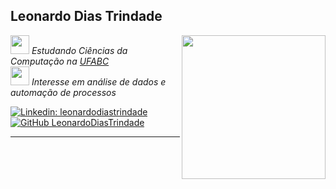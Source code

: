 <h2> Leonardo Dias Trindade </h2>

<img align='right' src="https://media2.giphy.com/media/cJAVot5go0jTGlCWfr/giphy.gif" width="230">

<p><em><img src="https://media4.giphy.com/media/kC33l13S3EwkP1uslB/giphy.gif" width="30"> Estudando Ciências da Computação na <a href="https://www.ufabc.edu.br/">UFABC</a>
</br>
<img src="https://media0.giphy.com/media/OJTxHkKwcM5lfi2OnW/giphy.gif" width="30"> Interesse em análise de dados e automação de processos </em></p>

[![Linkedin: leonardodiastrindade](https://img.shields.io/badge/-leonardodiastrindade-blue?style=flat-square&logo=Linkedin&logoColor=white&link=https://www.linkedin.com/in/leonardodiastrindade/)](https://www.linkedin.com/in/leonardodiastrindade)
[![GitHub LeonardoDiasTrindade](https://img.shields.io/github/followers/LeoDiasTrindade?label=follow&style=social)](https://github.com/LeoDiasTrindade)

---
